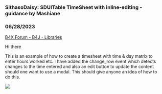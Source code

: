 ### SithasoDaisy: SDUITable TimeSheet with inline-editing - guidance by Mashiane
### 06/28/2023
[B4X Forum - B4J - Libraries](https://www.b4x.com/android/forum/threads/148749/)

Hi there  
  
This is an example of how to create a timesheet with time & day matrix to enter hours worked etc. I have added the change\_row event which detects changes to the time entered and also an edit button to update the content should one want to use a modal. This should give anyone an idea of how to do this.  
  
![](https://www.b4x.com/android/forum/attachments/143281)